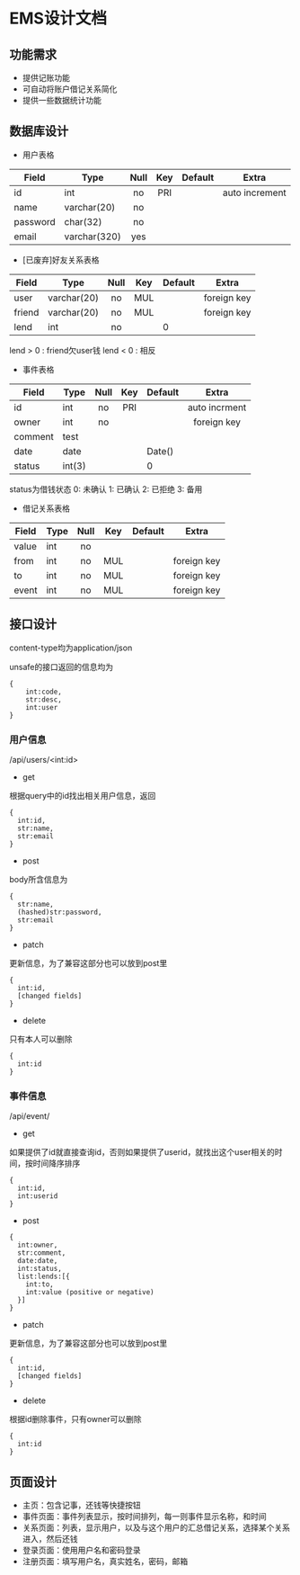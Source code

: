 # EMS设计文档

## 功能需求
- 提供记账功能
- 可自动将账户借记关系简化
- 提供一些数据统计功能

## 数据库设计
- 用户表格

| Field | Type | Null | Key | Default | Extra |
| --- | --- | :---: | :---: | --- | :---: |
| id | int | no | PRI | | auto increment |
| name | varchar(20) | no | | | |
| password | char(32) | no | | | |
| email | varchar(320) | yes | | | |

- [已废弃]好友关系表格

| Field | Type | Null | Key | Default | Extra |
| --- | --- | :---: | :---: | --- | :---: |
| user | varchar(20) | no | MUL | | foreign key |
| friend | varchar(20) | no | MUL | | foreign key |
| lend | int | no | | 0 | |

 lend > 0 : friend欠user钱
 lend < 0 : 相反

- 事件表格

| Field | Type | Null | Key | Default | Extra |
| --- | --- | :---: | :---: | --- | :---: |
| id | int | no | PRI | | auto incrment |
| owner | int | no | | | foreign key |
| comment | test | | | | |
| date | date | | | Date() | |
| status | int(3) | | | 0 | |

 status为借钱状态
  0: 未确认 
  1: 已确认
  2: 已拒绝
  3: 备用

- 借记关系表格

| Field | Type | Null | Key | Default | Extra |
| --- | --- | :---: | :---: | --- | :---: |
| value | int | no | | | |
| from | int | no | MUL | | foreign key |
| to | int | no | MUL | | foreign key |
| event | int | no | MUL | | foreign key | 

## 接口设计

content-type均为application/json

unsafe的接口返回的信息均为
```
{
    int:code,
    str:desc, 
    int:user
}
```

### 用户信息
  /api/users/\<int:id\>

  + get

  根据query中的id找出相关用户信息，返回
  ```
  {
    int:id,
    str:name,
    str:email
  }
  ```

  + post

  body所含信息为
  ```
  {
    str:name,
    (hashed)str:password,
    str:email
  }
  ```

  + patch

  更新信息，为了兼容这部分也可以放到post里
  ```
  {
    int:id,
    [changed fields]
  }
  ```


  + delete

  只有本人可以删除
  ```
  {
    int:id
  }
  ```

### 事件信息
  /api/event/
  + get

  如果提供了id就直接查询id，否则如果提供了userid，就找出这个user相关的时间，按时间降序排序
  ```
  {
    int:id,
    int:userid
  }
  ```

  + post

  ```
  {
    int:owner,
    str:comment,
    date:date,
    int:status,
    list:lends:[{
      int:to,
      int:value (positive or negative)
    }]
  }
  ```

  + patch

  更新信息，为了兼容这部分也可以放到post里
  ```
  {
    int:id,
    [changed fields]
  }
  ```

  + delete
  
  根据id删除事件，只有owner可以删除
  ```
  {
    int:id
  }
  ```

## 页面设计
- 主页：包含记事，还钱等快捷按钮
- 事件页面：事件列表显示，按时间排列，每一则事件显示名称，和时间
- 关系页面：列表，显示用户，以及与这个用户的汇总借记关系，选择某个关系进入，然后还钱
- 登录页面：使用用户名和密码登录
- 注册页面：填写用户名，真实姓名，密码，邮箱
